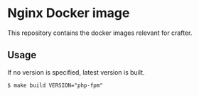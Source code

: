 # Nginx Docker image

This repository contains the docker images relevant for crafter.

## Usage

If no version is specified, latest version is built.
```
$ make build VERSION="php-fpm"
```
